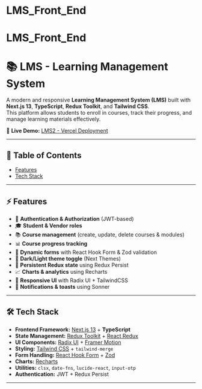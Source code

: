 # LMS_Front_End
# LMS_Front_End
# 📚 LMS - Learning Management System

A modern and responsive **Learning Management System (LMS)** built with **Next.js 13**, **TypeScript**, **Redux Toolkit**, and **Tailwind CSS**.  
This platform allows students to enroll in courses, track their progress, and manage learning materials effectively.

🔗 **Live Demo:** [LMS2 - Vercel Deployment](https://lms2-blond.vercel.app/)

---

## 📝 Table of Contents

- [Features](#-features)  
- [Tech Stack](#-tech-stack)  

---

## ⚡ Features

- 🔐 **Authentication & Authorization** (JWT-based)  
- 🎓 **Student & Vendor roles**  
- 📚 **Course management** (create, update, delete courses & modules)  
- 📊 **Course progress tracking**  
- 📝 **Dynamic forms** with React Hook Form & Zod validation  
- 🌙 **Dark/Light theme toggle** (Next Themes)  
- 💾 **Persistent Redux state** using Redux Persist  
- 📈 **Charts & analytics** using Recharts  
- 🧩 **Responsive UI** with Radix UI + TailwindCSS  
- 🔔 **Notifications & toasts** using Sonner  

---

## 🛠 Tech Stack

- **Frontend Framework:** [Next.js 13](https://nextjs.org/) + **TypeScript**  
- **State Management:** [Redux Toolkit](https://redux-toolkit.js.org/) + [React Redux](https://react-redux.js.org/)  
- **UI Components:** [Radix UI](https://www.radix-ui.com/) + [Framer Motion](https://www.framer.com/motion/)  
- **Styling:** [Tailwind CSS](https://tailwindcss.com/) + `tailwind-merge`  
- **Form Handling:** [React Hook Form](https://react-hook-form.com/) + [Zod](https://zod.dev/)  
- **Charts:** [Recharts](https://recharts.org/)  
- **Utilities:** `clsx`, `date-fns`, `lucide-react`, `input-otp`  
- **Authentication:** JWT + Redux Persist  

---

